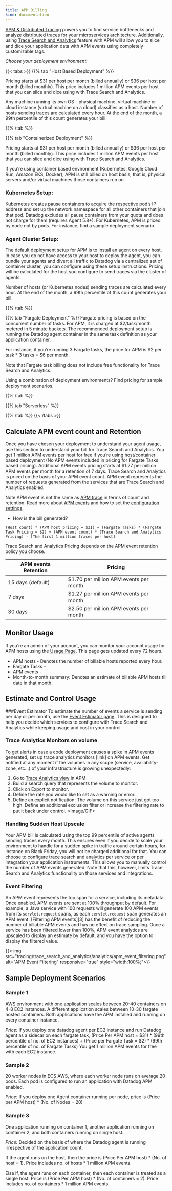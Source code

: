 ```yaml
---
title: APM Billing
kind: documentation
---
```




[APM & Distributed Tracing](link) powers you to find service bottlenecks and analyze distributed traces for your microservices architecture. Additionally, using [Trace Search and Analytics](link) feature with APM will allow you to slice and dice your application data with APM events using completely customizable tags.


*Choose your deployment environment:*

{{< tabs >}}
{{% tab "Host Based Deployment" %}}


Pricing starts at $31 per host per month (billed annually) or $36 per host per month (billed monthly). This price includes 1 million APM events per host that you can slice and dice using with Trace Search and Analytics. 

Any machine running its own OS - physical machine, virtual machine or cloud instance (virtual machine on a cloud) classifies as a host. Number of hosts sending traces are calculated every hour. At the end of the month, a 99th percentile of this count generates your bill. 


{{% /tab %}}


{{% tab "Containerized Deployment" %}}

Pricing starts at $31 per host per month (billed annually) or $36 per host per month (billed monthly). This price includes 1 million APM events per host that you can slice and dice using with Trace Search and Analytics.

If you’re using container based environment (Kubernetes, Google Cloud Run, Amazon EKS, Docker), APM is still billed on host basis, that is, physical servers and/or virtual machines those containers run on.

### Kubernetes Setup: 
Kubernetes creates pause containers to acquire the respective pod’s IP address and set up the network namespace for all other containers that join that pod. Datadog excludes all pause containers from your quota and does not charge for them (requires Agent 5.8+). For Kubernetes, APM is priced by node not by pods. For instance, find a sample deployment scenario.

### Agent Cluster Setup:
The default deployment setup for APM is to install an agent on every host. In case you do not have access to your host to deploy the agent, you can bundle your agents and divert all traffic to Datadog via a centralized set of container cluster, you can configure using these setup instructions. Pricing will be calculated for the host you configure to send traces via the cluster of agents.

Number of hosts (or Kubernetes nodes) sending traces are calculated every hour. At the end of the month, a 99th percentile of this count generates your bill. 

{{% /tab %}}

{{% tab "Fargate Deployment" %}}
Fargate pricing is based on the concurrent number of tasks. For APM, it is charged at $2/task/month metered in 5 minute buckets. The recommended deployment setup is running the Datadog agent container in the same task definition as your application container. 

For instance, if you’re running 3 Fargate tasks, the price for APM is $2 per task * 3 tasks = $6 per month.

Note that Fargate task billing does not include free functionality for Trace Search and Analytics.

Using a combination of deployment environments? Find pricing for sample deployment scenarios.

{{% /tab %}}


{{% tab "Serverless" %}}


{{% /tab %}}
{{< /tabs >}}

## Calculate APM event count and Retention

Once you have chosen your deployment to understand your agent usage, use this section to understand your bill for Trace Search and Analytics. You get 1 million APM events per host for free if you’re using host/container based deployment (No APM events included in pricing for Fargate Tasks based pricing). Additional APM events pricing starts at $1.27 per million APM events per month for a retention of 7 days. Trace Search and Analytics is priced on the basis of your APM event count. APM event represents the number of requests generated from the services that are Trace Search and Analytics enabled.

Note APM event is not the same as [APM trace](link) in terms of count and retention. Read more about [APM events](link) and how to set the [configuration settings](link).

* How is the bill generated? 

`(Host count) * (APM host pricing = $31) + (Fargate Tasks) * (Fargate Task Pricing = $2) + (APM event count) * (Trace Search and Analytics Pricing) - [The first 1 million traces per host]`

Trace Search and Analytics Pricing depends on the APM event retention policy you choose.

| APM events Retention               | Pricing             |
|-----------------------|-------------------------|
| 15 days (default)               | $1.70 per million APM events per month                                                       |
| 7 days              | $1.27 per million APM events per month   |
| 30 days                 | $2.50 per million APM events per month                                                        |


## Monitor Usage
If you’re an admin of your account, you can monitor your account usage for APM hosts using the [Usage Page](link). This page gets updated every 72 hours. 

* APM hosts - Denotes the number of billable hosts reported every hour.
* Fargate Tasks - 
* APM events -
* Month-to-month summary: Denotes an estimate of billable APM hosts till date in that month.

## Estimate and Control Usage

###Event Estimator
To estimate the number of events a service is sending per day or per month, use the [Event Estimator page](link). This is designed to help you decide which services to configure with Trace Search and Analytics while keeping usage and cost in your control.

### Trace Analytics Monitors on volume
To get alerts in case a code deployment causes a spike in APM events generated, set up trace analytics monitors [link] on APM events. Get notified at any moment if the volumes in any scope (service, availability-zone, etc…) of your infrastructure is growing unexpectedly:
1. Go to [Trace Analytics view](link) in APM
2. Build a search query that represents the volume to monitor.
3. Click on Export to monitor.
4. Define the rate you would like to set as a warning or error.
5. Define an explicit notification: The volume on this service just got too high. Define an additional exclusion filter or increase the filtering rate to put it back under control.
<Image/GIF>

### Handling Sudden Host Upscale 

Your APM bill is calculated using the top 99 percentile of active agents sending traces every month. This ensures even if you decide to scale your environment to handle for a sudden spike in traffic around certain hours, for instance on Black Friday, you will not be charged additional for that.
You can choose to configure trace search and analytics per service or per integration your application instruments. This allows you to manually control the number of APM events generated. Note that this, however, limits Trace Search and Analytics functionality on those services and integrations.

### Event Filtering

An APM event represents the top span for a service, including its metadata. Once enabled, APM events are sent at 100% throughput by default. For example, a Java service with 100 requests will generate 100 APM events from its `servlet.request` spans, as each `servlet.request` span generates an APM event. [Filtering APM events][3] has the benefit of reducing the number of billable APM events and has no effect on trace sampling. Once a service has been filtered lower than 100%, APM event analytics are upscaled to display an estimate by default, and you have the option to display the filtered value.

{{< img src="tracing/trace_search_and_analytics/analytics/apm_event_filtering.png" alt="APM Event Filtering" responsive="true" style="width:100%;">}}


## Sample Deployment Scenarios 

### Sample 1
AWS environment with one application scales between 20-40 containers on 4-8 EC2 instances. A different application scales between 10-30 fargate hosted containers. Both applications have the APM installed and running on every container instance. 

*Price:* If you deploy one datadog agent per EC2 instance and run Datadog agent as a sidecar on each fargate task, 
(Price Per APM host = $31) * (99th percentile of no. of EC2 instances) + (Price per Fargate Task = $2) * (99th percentile of no. of Fargate Tasks)
You get 1 million APM events for free with each EC2 instance.

### Sample 2
20 worker nodes in ECS AWS, where each worker node runs on average 20 pods. Each pod is configured to run an application with Datadog APM enabled.

*Price:* If you deploy one Agent container running per node, price is (Price per APM host) * (No. of Nodes = 20)

### Sample 3 
One application running on container 1, another application running on container 2, and both containers running on single host. 

*Price:* Decided on the basis of where the Datadog agent is running irrespective of the application count. 

If the agent runs on the host, then the price is (Price Per APM host) * (No. of host = 1). Price includes no. of hosts * 1 million APM events. 

Else if, the agent runs on each container, then each container is treated as a single host. Price is (Price Per APM host) * (No. of containers = 2). Price includes no. of containers * 1 million APM events.
